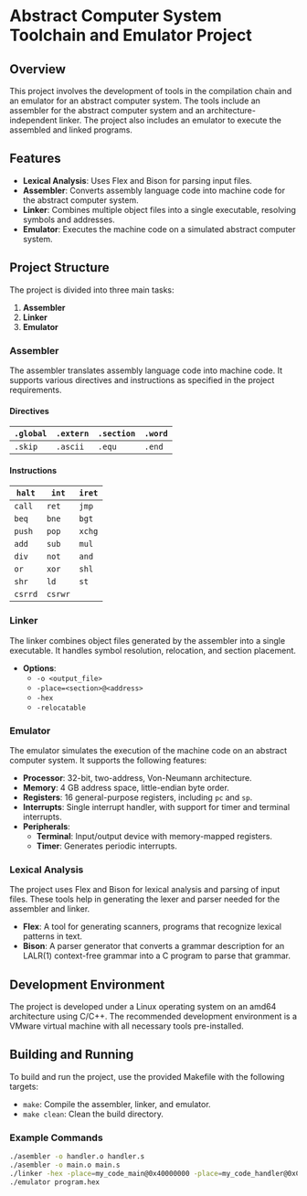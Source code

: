 # Abstract Computer System Toolchain and Emulator Project

## Overview

This project involves the development of tools in the compilation chain and an emulator for an abstract computer system. The tools include an assembler for the abstract computer system and an architecture-independent linker. The project also includes an emulator to execute the assembled and linked programs.

## Features

- **Lexical Analysis**: Uses Flex and Bison for parsing input files.
- **Assembler**: Converts assembly language code into machine code for the abstract computer system.
- **Linker**: Combines multiple object files into a single executable, resolving symbols and addresses.
- **Emulator**: Executes the machine code on a simulated abstract computer system.

## Project Structure

The project is divided into three main tasks:

1. **Assembler**
2. **Linker**
3. **Emulator**


### Assembler

The assembler translates assembly language code into machine code. It supports various directives and instructions as specified in the project requirements.

#### Directives

| `.global` | `.extern` | `.section` | `.word`   |
|-----------|-----------|------------|------------|
| `.skip`   | `.ascii`  | `.equ`     | `.end`    |

#### Instructions

| `halt` | `int` | `iret` |
|-------|-------|-------|
| `call` | `ret` | `jmp` |
| `beq` | `bne` | `bgt` |
| `push` | `pop` | `xchg` |
| `add` | `sub` | `mul` |
| `div` | `not` | `and` |
| `or` | `xor` | `shl` |
| `shr` | `ld` | `st` |
| `csrrd` | `csrwr` | |

### Linker

The linker combines object files generated by the assembler into a single executable. It handles symbol resolution, relocation, and section placement.

- **Options**:
  - `-o <output_file>`
  - `-place=<section>@<address>`
  - `-hex`
  - `-relocatable`

### Emulator

The emulator simulates the execution of the machine code on an abstract computer system. It supports the following features:

- **Processor**: 32-bit, two-address, Von-Neumann architecture.
- **Memory**: 4 GB address space, little-endian byte order.
- **Registers**: 16 general-purpose registers, including `pc` and `sp`.
- **Interrupts**: Single interrupt handler, with support for timer and terminal interrupts.
- **Peripherals**:
  - **Terminal**: Input/output device with memory-mapped registers.
  - **Timer**: Generates periodic interrupts.

### Lexical Analysis

The project uses Flex and Bison for lexical analysis and parsing of input files. These tools help in generating the lexer and parser needed for the assembler and linker.

- **Flex**: A tool for generating scanners, programs that recognize lexical patterns in text.
- **Bison**: A parser generator that converts a grammar description for an LALR(1) context-free grammar into a C program to parse that grammar.


## Development Environment

The project is developed under a Linux operating system on an amd64 architecture using C/C++. The recommended development environment is a VMware virtual machine with all necessary tools pre-installed.

## Building and Running

To build and run the project, use the provided Makefile with the following targets:

- `make`: Compile the assembler, linker, and emulator.
- `make clean`: Clean the build directory.

### Example Commands

```sh
./asembler -o handler.o handler.s
./asembler -o main.o main.s
./linker -hex -place=my_code_main@0x40000000 -place=my_code_handler@0xC0000000 -o program.hex handler.o main.o
./emulator program.hex
